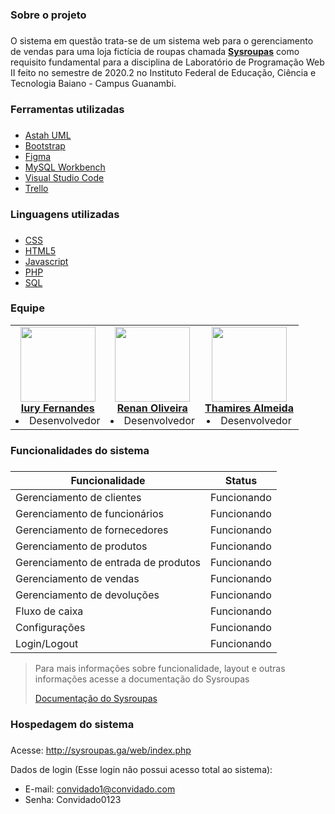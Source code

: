 ### Sobre o projeto <h3> 
O sistema em questão trata-se de um sistema web para o gerenciamento de vendas para uma loja fictícia de roupas chamada **[Sysroupas](http://sysroupas.ga/web/index.php)** como requisito fundamental para a disciplina de Laboratório de Programação Web II feito no semestre de 2020.2 no Instituto Federal de Educação, Ciência e Tecnologia Baiano - Campus Guanambi.

### Ferramentas utilizadas <h3>
* [Astah UML](https://astah.net/downloads/)
* [Bootstrap](https://getbootstrap.com/)
* [Figma](https://www.figma.com)
* [MySQL Workbench](https://www.mysql.com/products/workbench/)
* [Visual Studio Code](https://code.visualstudio.com/)
* [Trello](https://trello.com/)

### Linguagens utilizadas <h3>
 * [CSS](https://developer.mozilla.org/pt-BR/docs/Web/CSS)
 * [HTML5](https://developer.mozilla.org/pt-BR/docs/Web/Guide/HTML/HTML5)
 * [Javascript](https://developer.mozilla.org/pt-BR/docs/Web/JavaScript)
 * [PHP](https://www.php.net/manual/pt_BR/intro-whatis.php)
 * [SQL](https://www.w3schools.com/sql/)

 ### Equipe
<table align="center">
    <tr>
        <td align="center">
            <a href="https://github.com/Iury189">
                <img width="120" src="https://avatars.githubusercontent.com/u/63120240?s=460&v=4"/>
                <br/>
                <b>Iury Fernandes</b>
            </a>
         <li> Desenvolvedor </li>
        </td>
        <td align="center">
            <a href="https://github.com/renanoliveir13">
                <img width="120" src="https://avatars.githubusercontent.com/u/80891168?s=460&v=4"/>
                <br/>
                <b>Renan Oliveira</b>   
            </a>
            <li> Desenvolvedor </li>
        </td>
        <td align="center">
            <a href="https://github.com/ThamiresAlmeida">
                <img width="120" src="https://avatars.githubusercontent.com/u/79264929?v=4"/>
                <br/>
                <b>Thamires Almeida</b>   
            </a>
            <li> Desenvolvedor </li>
        </td>
    </tr>
</table>

### Funcionalidades do sistema <h3>
Funcionalidade | Status
------------ | -------------
Gerenciamento de clientes | Funcionando
Gerenciamento de funcionários | Funcionando
Gerenciamento de fornecedores | Funcionando
Gerenciamento de produtos | Funcionando
Gerenciamento de entrada de produtos | Funcionando
Gerenciamento de vendas | Funcionando
Gerenciamento de devoluções | Funcionando
Fluxo de caixa | Funcionando
Configurações | Funcionando
Login/Logout | Funcionando

> Para mais informações sobre funcionalidade, layout e outras informações acesse a documentação do Sysroupas
>
> [Documentação do Sysroupas](https://github.com/Iury189/web2/blob/master/documentos/Documenta%C3%A7%C3%A3o%20Sysroupas.pdf)

 ### Hospedagem do sistema <h3>
Acesse: http://sysroupas.ga/web/index.php

Dados de login (Esse login não possui acesso total ao sistema):

* E-mail: convidado1@convidado.com
* Senha: Convidado0123
